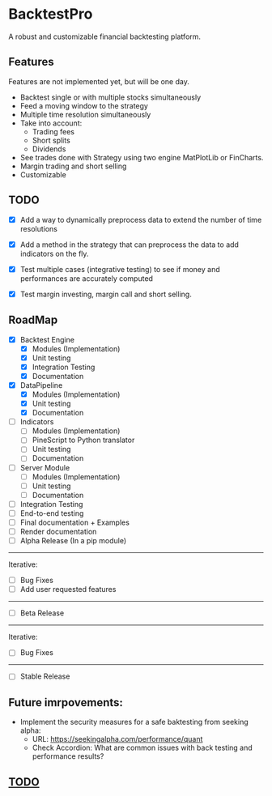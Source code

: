 # BacktestPro
A robust and customizable financial backtesting platform.

## Features
Features are not implemented yet, but will be one day.
- Backtest single or with multiple stocks simultaneously
- Feed a moving window to the strategy
- Multiple time resolution simultaneously
- Take into account:
  - Trading fees
  - Short splits
  - Dividends
- See trades done with Strategy using two engine MatPlotLib or FinCharts.
- Margin trading and short selling
- Customizable

## TODO
- [X] Add a way to dynamically preprocess data to extend the number of time resolutions
- [X] Add a method in the strategy that can preprocess the data to add indicators on the fly.
- [X] Test multiple cases (integrative testing) to see if money and performances are accurately computed
- [X] Test margin investing, margin call and short selling.


## RoadMap
- [X] Backtest Engine
  - [X] Modules (Implementation)
  - [X] Unit testing
  - [X] Integration Testing
  - [X] Documentation
- [X] DataPipeline
  - [X] Modules (Implementation)
  - [X] Unit testing
  - [X] Documentation
- [ ] Indicators
  - [ ] Modules (Implementation)
  - [ ] PineScript to Python translator
  - [ ] Unit testing
  - [ ] Documentation
- [ ] Server Module
  - [ ] Modules (Implementation)
  - [ ] Unit testing
  - [ ] Documentation
- [ ] Integration Testing
- [ ] End-to-end testing
- [ ] Final documentation + Examples
- [ ] Render documentation
- [ ] Alpha Release (In a pip module)
---
Iterative:
- [ ] Bug Fixes
- [ ] Add user requested features
--- 
- [ ] Beta Release
---
Iterative:
- [ ] Bug Fixes
---
- [ ] Stable Release
## Future imrpovements:
- Implement the security measures for a safe baktesting from seeking alpha:
  - URL: https://seekingalpha.com/performance/quant
  - Check Accordion: What are common issues with back testing and performance results?

## [TODO](src/backtest/README.md)